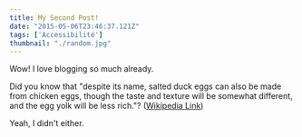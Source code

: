 ```yaml
---
title: My Second Post!
date: "2015-05-06T23:46:37.121Z"
tags: ['Accessibilité']
thumbnail: "./random.jpg"
---
```


Wow! I love blogging so much already.

Did you know that "despite its name, salted duck eggs can also be made from
chicken eggs, though the taste and texture will be somewhat different, and the
egg yolk will be less rich."?
([Wikipedia Link](https://en.wikipedia.org/wiki/Salted_duck_egg))

Yeah, I didn't either.

